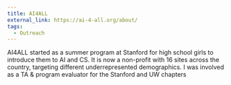 ```yaml
---
title: AI4ALL
external_link: https://ai-4-all.org/about/
tags:
  - Outreach
---
```

AI4ALL started as a summer program at Stanford for high school girls to introduce them to AI and CS. It is now a non-profit with 16 sites across the country, targeting different underrepresented demographics. I was involved as a TA & program evaluator for the Stanford and UW chapters
